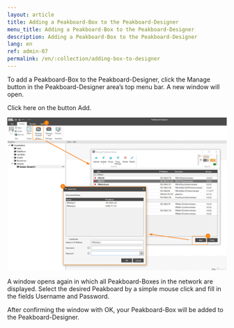 ```yaml
---
layout: article
title: Adding a Peakboard-Box to the Peakboard-Designer
menu_title: Adding a Peakboard-Box to the Peakboard-Designer
description: Adding a Peakboard-Box to the Peakboard-Designer
lang: en
ref: admin-07
permalink: /en/:collection/adding-box-to-designer
---
```


To add a Peakboard-Box to the Peakboard-Designer, click the Manage button in the Peakboard-Designer area’s top menu bar. A new window will open.

Click here on the button Add.

![Deploy Dialog](/assets/images/admin/add/deploy-dialog.png)

A window opens again in which all Peakboard-Boxes in the network are displayed. Select the desired Peakboard by a simple mouse click and fill in the fields Username and Password.

After confirming the window with OK, your Peakboard-Box will be added to the Peakboard-Designer.

